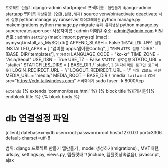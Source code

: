 `프로젝트 만들기`
django-admin startproject 프젝이름 .
`앱만들기`
django-admin startapp 앱이름
`가상환경 (연결,실행,해제)`
source venv/bin/activate
deactivate
`서버 실행`
python manage.py runserver
`마이그레이션`
python manage.py makemigrations
python manage.py migrate
`슈퍼 유저생성`
python manage.py supercreatesuperuser
사용자이름 : admin
이메일 주소: admin@admin.com
비밀번호 : admin
`setting`
(mac): import pymysql
(mac): pymysql.install_as_MySQLdb()
APPEND_SLASH = False
`INSTALLED_APPS 설정`
INSTALLED_APPS = [
"앱이름.apps.앱이름Config",
]
`TEMPLATES 설정`
"DIRS": [BASE_DIR/'templates'],
`언어설정`
LANGUAGE_CODE = "ko-kr"
TIME_ZONE = "Asia/Seoul"
USE_I18N = True
USE_TZ = False
`STATIC 경로설정`
STATIC_URL = "static/"
STATICFILES_DIRS = [
BASE_DIR / 'static',
]
`[리다이렉트 로그인 로그아웃]`
LOGIN_REDIRECT_URL = '/'
LOGOUT_REDIRECT_URL = '/'
`파일 업로드 관련`
MEDIA_URL = 'media/'
MEDIA_ROOT = BASE_DIR / 'media'
`tailwind CDN`
src="https://cdn.tailwindcss.com"
`서버죽이기`
sudo fuser -k 8000/tcp

`extends`
{% extends 'common/base.html' %}
{% block title %}[게시판]{% endblock title %}
{% block body %}

# db 연결설정 파일

[client]
datebase=mydb
user=root
password=root
host=127.0.0.1
port=3306
default-charset=utf-8

범위: django 프로젝트 만들기 앱만들기 , model 생성하기(migrations) , MVT패턴, urls.py, settings.py, views.py, 템플릿태그(include, 템플릿상속없음), javascript, ajax
